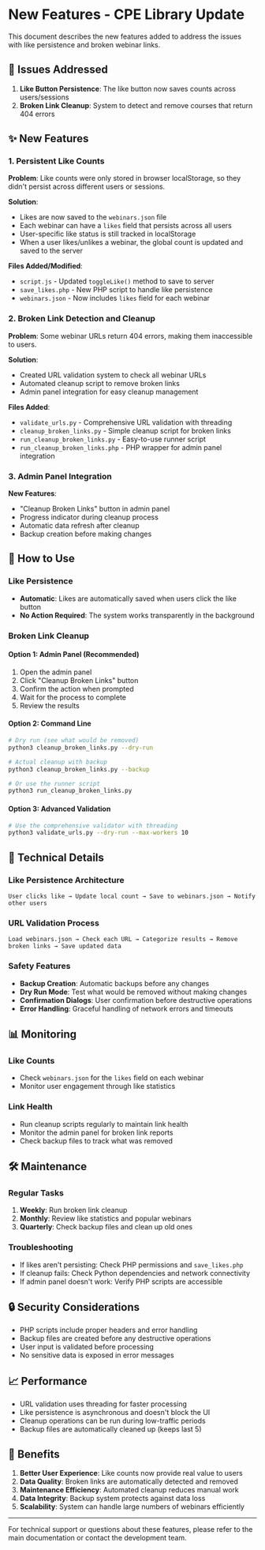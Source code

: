# New Features - CPE Library Update

This document describes the new features added to address the issues with like persistence and broken webinar links.

## 🎯 Issues Addressed

1. **Like Button Persistence**: The like button now saves counts across users/sessions
2. **Broken Link Cleanup**: System to detect and remove courses that return 404 errors

## ✨ New Features

### 1. Persistent Like Counts

**Problem**: Like counts were only stored in browser localStorage, so they didn't persist across different users or sessions.

**Solution**: 
- Likes are now saved to the `webinars.json` file
- Each webinar can have a `likes` field that persists across all users
- User-specific like status is still tracked in localStorage
- When a user likes/unlikes a webinar, the global count is updated and saved to the server

**Files Added/Modified**:
- `script.js` - Updated `toggleLike()` method to save to server
- `save_likes.php` - New PHP script to handle like persistence
- `webinars.json` - Now includes `likes` field for each webinar

### 2. Broken Link Detection and Cleanup

**Problem**: Some webinar URLs return 404 errors, making them inaccessible to users.

**Solution**:
- Created URL validation system to check all webinar URLs
- Automated cleanup script to remove broken links
- Admin panel integration for easy cleanup management

**Files Added**:
- `validate_urls.py` - Comprehensive URL validation with threading
- `cleanup_broken_links.py` - Simple cleanup script for broken links
- `run_cleanup_broken_links.py` - Easy-to-use runner script
- `run_cleanup_broken_links.php` - PHP wrapper for admin panel integration

### 3. Admin Panel Integration

**New Features**:
- "Cleanup Broken Links" button in admin panel
- Progress indicator during cleanup process
- Automatic data refresh after cleanup
- Backup creation before making changes

## 🚀 How to Use

### Like Persistence
- **Automatic**: Likes are automatically saved when users click the like button
- **No Action Required**: The system works transparently in the background

### Broken Link Cleanup

#### Option 1: Admin Panel (Recommended)
1. Open the admin panel
2. Click "Cleanup Broken Links" button
3. Confirm the action when prompted
4. Wait for the process to complete
5. Review the results

#### Option 2: Command Line
```bash
# Dry run (see what would be removed)
python3 cleanup_broken_links.py --dry-run

# Actual cleanup with backup
python3 cleanup_broken_links.py --backup

# Or use the runner script
python3 run_cleanup_broken_links.py
```

#### Option 3: Advanced Validation
```bash
# Use the comprehensive validator with threading
python3 validate_urls.py --dry-run --max-workers 10
```

## 🔧 Technical Details

### Like Persistence Architecture
```
User clicks like → Update local count → Save to webinars.json → Notify other users
```

### URL Validation Process
```
Load webinars.json → Check each URL → Categorize results → Remove broken links → Save updated data
```

### Safety Features
- **Backup Creation**: Automatic backups before any changes
- **Dry Run Mode**: Test what would be removed without making changes
- **Confirmation Dialogs**: User confirmation before destructive operations
- **Error Handling**: Graceful handling of network errors and timeouts

## 📊 Monitoring

### Like Counts
- Check `webinars.json` for the `likes` field on each webinar
- Monitor user engagement through like statistics

### Link Health
- Run cleanup scripts regularly to maintain link health
- Monitor the admin panel for broken link reports
- Check backup files to track what was removed

## 🛠️ Maintenance

### Regular Tasks
1. **Weekly**: Run broken link cleanup
2. **Monthly**: Review like statistics and popular webinars
3. **Quarterly**: Check backup files and clean up old ones

### Troubleshooting
- If likes aren't persisting: Check PHP permissions and `save_likes.php`
- If cleanup fails: Check Python dependencies and network connectivity
- If admin panel doesn't work: Verify PHP scripts are accessible

## 🔒 Security Considerations

- PHP scripts include proper headers and error handling
- Backup files are created before any destructive operations
- User input is validated before processing
- No sensitive data is exposed in error messages

## 📈 Performance

- URL validation uses threading for faster processing
- Like persistence is asynchronous and doesn't block the UI
- Cleanup operations can be run during low-traffic periods
- Backup files are automatically cleaned up (keeps last 5)

## 🎉 Benefits

1. **Better User Experience**: Like counts now provide real value to users
2. **Data Quality**: Broken links are automatically detected and removed
3. **Maintenance Efficiency**: Automated cleanup reduces manual work
4. **Data Integrity**: Backup system protects against data loss
5. **Scalability**: System can handle large numbers of webinars efficiently

---

For technical support or questions about these features, please refer to the main documentation or contact the development team.
